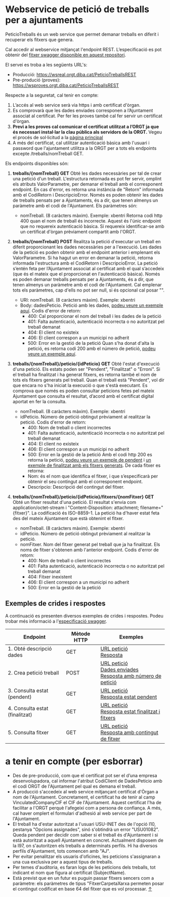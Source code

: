 # Webservice de petició de treballs per a ajuntaments

PeticioTreballs és un web service que permet demanar treballs en diferit i recuperar els fitxers que genera. 

Cal accedir al webservice mitjançat l'endpoint REST. L’especificació es pot obtenir del [fitxer swagger disponible en aquest repositori](https://github.com/organisme-de-gestio-tributaria/PeticioTreballs/blob/main/swagger%20PeticioTreballsREST.json).

El servei es troba a les següents URL's:
* Producció: https://wsreal.orgt.diba.cat/PeticioTreballsREST
* Pre-produció (proves): https://wsproves.orgt.diba.cat/PeticioTreballsREST

Respecte a la seguretat, cal tenir en compte:
1. L’accés al web service serà via https i amb certificat d'òrgan. 
1. Es comprovarà que les dades enviades corresponen a l’Ajuntament associat al certificat. Per fer les proves també cal fer servir un certificat d'òrgan.
1. **Previ a les proves cal comunicar el certificat utilitzat a l’ORGT ja que és necessari instal·lar la clau pública als servidors de la ORGT.** Vegeu el procés de sol·licitud a la [pàgina principal](https://github.com/organisme-de-gestio-tributaria/organisme-de-gestio-tributaria)
1. A més del certificat, cal utilitzar autenticació bàsica amb l'usuari i password que l'ajuntament utilitza a la ORGT per a tots els endpoints excepte /treballs/nomTreball GET. 

Els endpoints disponibles són:
1. **treballs/{nomTreball} GET** Obté les dades necessàries per tal de crear una petició d'un treball. L'estructura retornada es pot fer servir, omplint els atributs ValorParametre, per demanar el treball amb el corresponent endpoint. En cas d'error, es retorna una instància de "Retorn" informada amb el CodiRetorn i DescripcioError. Només es poden obtenir les dades de treballs pensats per a Ajuntaments, és a dir, que tenen almenys un paràmetre amb el codi de l'Ajuntament. Els paràmetres són:
   - nomTreball. (8 caràcters màxim). Exemple: xbentri
   Retorna codi http 400 quan el nom de treball és incorrecte.
   Aquest és l'únic endpoint que no requereix autenticació bàsica. Sí requereix identificar-se amb un certificat d'òrgan prèviament compartit amb l'ORGT.

1. **treballs/{nomTreball} POST** Realitza la petició d'executar un treball en diferit proporcionant les dades necessàries per a l'execució. Les dades de la petició es poden obtenir amb el endpoint anterior i emplenant els ValorParametre. Si ha hagut un error en demanar la petició, retorna informada l'estructura amb el CodiRetorn i DescripcioError. La petició s’entén feta per l’Ajuntament associat al certificat amb el qual s’accedeix (que és el mateix que el proporcionat en l'autenticació bàsica). Només es poden demanar treballs pensats per a Ajuntaments, és a dir, que tenen almenys un paràmetre amb el codi de l'Ajuntament. Cal emplenar tots els paràmetres, cap d'ells no pot ser null, si és opcional cal posar "".
   - URI: nomTreball. (8 caràcters màxim). Exemple: xbentri
   - Body: dadesPeticio. Petició amb les dades, [podeu veure un exemple aquí](https://github.com/organisme-de-gestio-tributaria/PeticioTreballs/blob/main/Exemples/exemple%201%20-%20pas%201%20peticio%20treball%20POST.json).
   Codis d'error de retorn:
        - 400: Cal proporcionar el nom del treball i les dades de la petició       
        - 401: Falta autenticació, autenticació incorrecta o no autoritzat pel treball demanat
        - 404: El client no existeix  
        - 406: El client correspon a un municipi no adherit
        - 500: Error en la gestió de la petició
   Quan s'ha donat d'alta la petició, es retorna codi 200 amb el número de petició, [podeu veure un exemple aquí](https://github.com/organisme-de-gestio-tributaria/PeticioTreballs/blob/main/Exemples/exemple%201%20-%20pas%201%20resposta%20amb%20num%20peticio.json).

1. **treballs/{nomTreball}/peticio/{idPeticio} GET** Obté l'estat d'execució d'una petició. Els estats poden ser "Pendent", "Finalitzat" o "Erroni". Si el treball ha finalitzat i ha generat fitxers, es retorna també el nom de tots els fitxers generats pel treball. Quan el treball està "Pendent", vol dir que encara no s'ha iniciat la execució o que s'està executant. Es comprova que només es poden consultar peticions fetes pel mateix Ajuntament que consulta el resultat, d’acord amb el certificat digital aportat en fer la consulta. 
   - nomTreball. (8 caràcters màxim). Exemple: xbentri
   - idPeticio. Número de petició obtingut prèviament al realitzar la petició. 
   Codis d'error de retorn:
        - 400: Nom de treball o client incorrectes
        - 401: Falta autenticació, autenticació incorrecta o no autoritzat pel treball demanat
        - 404: El client no existeix  
        - 406: El client correspon a un municipi no adherit
        - 500: Error en la gestió de la petició
   Amb el codi http 200 es retorna la petició, [podeu veure un exemple de pendent](https://github.com/organisme-de-gestio-tributaria/PeticioTreballs/blob/main/Exemples/exemple%201%20-%20pas%202%20resposta%20pendent.json) i [un exemple de finalitzat amb els fitxers generats](https://github.com/organisme-de-gestio-tributaria/PeticioTreballs/blob/main/Exemples/exemple%201%20-%20pas%203%20resposta%20finalitzat%20amb%20fitxers.json). De cada fitxer es retorna:
      - Nom: és el nom que identifica el fitxer, i que s’especificarà per obtenir el seu contingut amb el corresponent endpoint.
      - Descripcio: Descripció del contingut del fitxer.
        
1. **treballs/{nomTreball}/peticio/{idPeticio}/fitxers/{nomFitxer} GET** Obté un fitxer resultat d'una petició. El resultat s'envia com application/octet-stream  i "Content-Disposition: attachment; filename="{fitxer}". La codificació és ISO-8859-1. La petició ha d'haver estat feta des del mateix Ajuntament que està obtenint el fitxer. 
   - nomTreball. (8 caràcters màxim). Exemple: xbentri
   - idPeticio. Número de petició obtingut prèviament al realitzar la petició. 
   - nomFitxer. Nom del fitxer generat pel treball que ja ha finalitzat. Els noms de fitxer s'obtenen amb l'anterior endpoint.
   Codis d'error de retorn:
        - 400: Nom de treball o client incorrectes
        - 401: Falta autenticació, autenticació incorrecta o no autoritzat pel treball demanat
        - 404: Fitxer inexistent
        - 406: El client correspon a un municipi no adherit
        - 500: Error en la gestió de la petició

## Exemples de crides i respostes
A continuació es presenten diversos exemples de crides i respostes. Podeu trobar més informació a l'[especificació swagger](https://github.com/organisme-de-gestio-tributaria/PeticioTreballs/blob/main/swagger%20PeticioTreballsREST.json).

| Endpoint | Mètode HTTP | Exemples |
|---|---|---|
| 1. Obté descripció dades | GET | [URL petició](https://wsproves.orgt.diba.cat/PeticioTreballsREST/treballs/xbentri) <br> [Resposta](https://github.com/organisme-de-gestio-tributaria/PeticioTreballs/blob/main/Exemples/exemple%201%20-%20pas%200%20resposta%20amb%20descripcio.json)
| 2. Crea petició treball | POST | [URL petició](https://wsproves.orgt.diba.cat/PeticioTreballsREST/treballs/xbentri) <br> [Dades enviades](https://github.com/organisme-de-gestio-tributaria/PeticioTreballs/blob/main/Exemples/exemple%201%20-%20pas%201%20peticio%20treball%20POST.json) <br> [Resposta amb número de petició](https://github.com/organisme-de-gestio-tributaria/PeticioTreballs/blob/main/Exemples/exemple%201%20-%20pas%201%20resposta%20amb%20num%20peticio.json)
| 3. Consulta estat (pendent) | GET | [URL petició](https://wsproves.orgt.diba.cat/PeticioTreballsREST/treballs/xbentri/peticio/2027605) <br> [Resposta estat pendent](https://github.com/organisme-de-gestio-tributaria/PeticioTreballs/blob/main/Exemples/exemple%201%20-%20pas%202%20resposta%20pendent.json)
| 4. Consulta estat (finalitzat) | GET | [URL petició](https://wsproves.orgt.diba.cat/PeticioTreballsREST/treballs/xbentri/peticio/2027605) <br> [Resposta estat finalitzat i fitxers](https://github.com/organisme-de-gestio-tributaria/PeticioTreballs/blob/main/Exemples/exemple%201%20-%20pas%203%20resposta%20finalitzat%20amb%20fitxers.json)
| 5. Consulta fitxer | GET | [URL petició](https://wsproves.orgt.diba.cat/PeticioTreballsREST/treballs/xbentri/peticio/2027642/fitxers/Beneficis%20fiscals%20i%20impacte%20en%20recaptaci%C3%B3_Beneficis_Fiscals_Resum_IAE_001_2024_4_204151.xls) <br> [Resposta amb contingut de fitxer](https://github.com/organisme-de-gestio-tributaria/PeticioTreballs/blob/main/Exemples/exemple%201%20-%20pas%204%20resposta%20contingut%20fitxer.xls)


# a tenir en compte (per esborrar)
- Des de pre-producció, com que el certificat pot ser el d’una empresa desenvolupadora, cal informar l'atribut CodiClient de DadesPeticio amb el codi ORGT de l'Ajuntament pel qual es demana el treball. 
- A producció s'accedeix al web service mitjançant certificat d'Òrgan a nom de l'Ajuntament. Concretament, el certificat ha de tenir al camp VinculatedCompanyCIF el CIF de l'Ajuntament.  Aquest certificat l'ha de facilitar a l'ORGT perquè l'afegeixi com a persona de confiança. A més, cal haver omplert el formulari d'adhesió al web service per part de l'Ajuntament.
- El treball ha d'estar autoritzat a l'usuari USU-INET des de l'opció I10, pestanya "Opcions assignades", sinó s'obtindrà un error "USU01082". Queda pendent per decidir com saber si el treball és d'Ajuntament i si està autoritzat a aquell Ajuntament en concret. Actualment disposem de la I97, on s'autoritzen els treballs a determinats perfils. Hi ha diversos perfils d'Ajuntament, tots comencen amb "AJ".
- Per evitar penalitzar els usuaris d'oficines, les peticions s'assignaran a una cua exclusiva per a aquest tipus de treballs.
- Per temes d'auditoria, es faran logs de les peticions dels treballs, tot indicant el nom que figura al certificat (SubjectName).
- Està previst que en un futur es puguin passar fitxers sencers com a paràmetre: els paràmetres de tipus "FitxerCarpetaXarxa permeten posar el contingut codificat en base 64 del fitxer que es vol processar. [↑](#footnote-ref-1)
